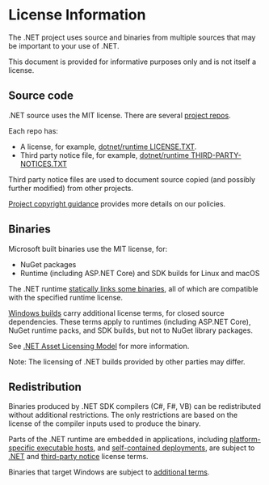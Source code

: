 # License Information

The .NET project uses source and binaries from multiple sources that may be important to your use of .NET.

This document is provided for informative purposes only and is not itself a license.

## Source code

.NET source uses the MIT license. There are several [project repos](./Documentation/core-repos.md).

Each repo has:

- A license, for example, [dotnet/runtime LICENSE.TXT](https://github.com/dotnet/runtime/blob/main/LICENSE.TXT).
- Third party notice file, for example, [dotnet/runtime THIRD-PARTY-NOTICES.TXT](https://github.com/dotnet/runtime/blob/main/THIRD-PARTY-NOTICES.TXT)

Third party notice files are used to document source copied (and possibly further modified) from other projects.

[Project copyright guidance](https://github.com/dotnet/runtime/blob/main/docs/project/copyright.md) provides more details on our policies.

## Binaries

Microsoft built binaries use the MIT license, for:

- NuGet packages
- Runtime (including ASP.NET Core) and SDK builds for Linux and macOS

The .NET runtime [statically links some binaries](https://github.com/dotnet/runtime/tree/main/src/native/external), all of which are compatible with the specified runtime license.

[Windows builds](license-information-windows.md) carry additional license terms, for closed source dependencies. These terms apply to runtimes (including ASP.NET Core), NuGet runtime packs, and SDK builds, but not to NuGet library packages.

See [.NET Asset Licensing Model](https://github.com/dotnet/runtime/blob/main/docs/project/licensing-assets.md) for more information.

Note: The licensing of .NET builds provided by other parties may differ.

## Redistribution

Binaries produced by .NET SDK compilers (C#, F#, VB) can be redistributed without additional restrictions. The only restrictions are based on the license of the compiler inputs used to produce the binary.

Parts of the .NET runtime are embedded in applications, including [platform-specific executable hosts](https://learn.microsoft.com/dotnet/core/deploying/deploy-with-cli#framework-dependent-executable), and [self-contained deployments](https://learn.microsoft.com/dotnet/core/deploying/deploy-with-cli#self-contained-deployment), are subject to [.NET](https://github.com/dotnet/dotnet/blob/main/LICENSE.TXT) and [third-party notice](https://github.com/dotnet/dotnet/blob/main/THIRD-PARTY-NOTICES.txt) license terms.

Binaries that target Windows are subject to [additional terms](license-information-windows.md).
